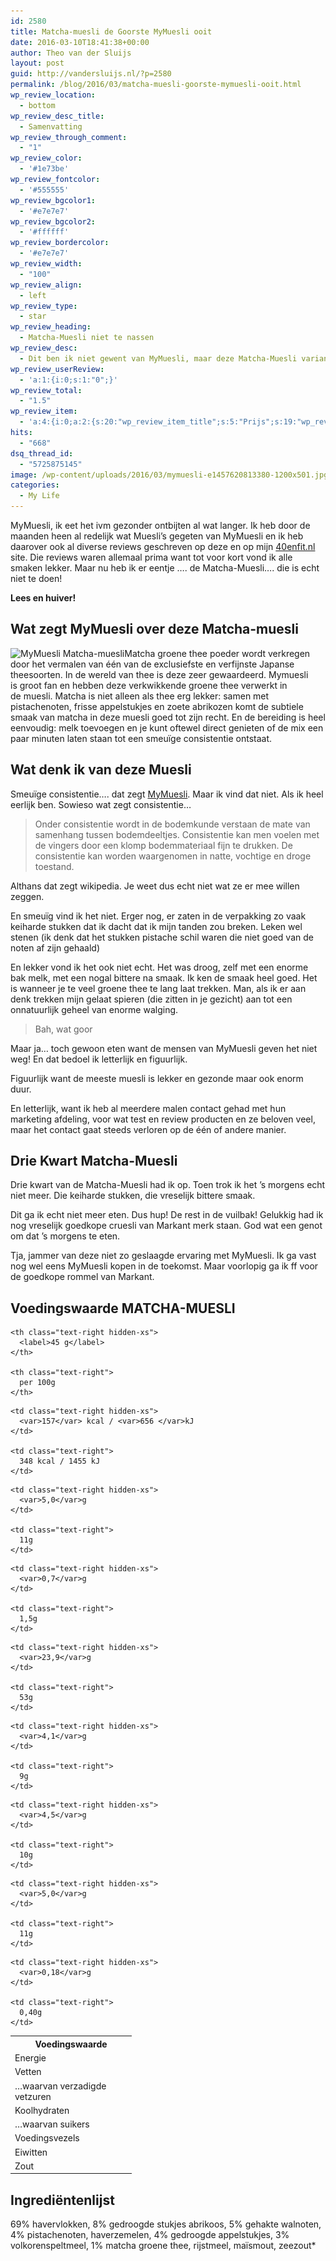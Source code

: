 ```yaml
---
id: 2580
title: Matcha-muesli de Goorste MyMuesli ooit
date: 2016-03-10T18:41:38+00:00
author: Theo van der Sluijs
layout: post
guid: http://vandersluijs.nl/?p=2580
permalink: /blog/2016/03/matcha-muesli-goorste-mymuesli-ooit.html
wp_review_location:
  - bottom
wp_review_desc_title:
  - Samenvatting
wp_review_through_comment:
  - "1"
wp_review_color:
  - '#1e73be'
wp_review_fontcolor:
  - '#555555'
wp_review_bgcolor1:
  - '#e7e7e7'
wp_review_bgcolor2:
  - '#ffffff'
wp_review_bordercolor:
  - '#e7e7e7'
wp_review_width:
  - "100"
wp_review_align:
  - left
wp_review_type:
  - star
wp_review_heading:
  - Matcha-Muesli niet te nassen
wp_review_desc:
  - Dit ben ik niet gewent van MyMuesli, maar deze Matcha-Muesli variant is echt niet te doen. Keiharde stukken en vreselijk bitter! Iedere cent die ik hier aan heb uitgegeven is het echt niet waard! De voedingswaarde is apart te noemen, want groene thee breekt vet af maar er zitten best veel suikers, vetten en koolhydraten in. Dus een nogal tegenstrijdig product.
wp_review_userReview:
  - 'a:1:{i:0;s:1:"0";}'
wp_review_total:
  - "1.5"
wp_review_item:
  - 'a:4:{i:0;a:2:{s:20:"wp_review_item_title";s:5:"Prijs";s:19:"wp_review_item_star";s:1:"1";}i:1;a:2:{s:20:"wp_review_item_title";s:5:"Smaak";s:19:"wp_review_item_star";s:1:"1";}i:2;a:2:{s:20:"wp_review_item_title";s:13:"Ingrediënten";s:19:"wp_review_item_star";s:1:"2";}i:3;a:2:{s:20:"wp_review_item_title";s:14:"Voedingswaarde";s:19:"wp_review_item_star";s:1:"2";}}'
hits:
  - "668"
dsq_thread_id:
  - "5725875145"
image: /wp-content/uploads/2016/03/mymuesli-e1457620813380-1200x501.jpg
categories:
  - My Life
---
```

MyMuesli, ik eet het ivm gezonder ontbijten al wat langer. Ik heb door de maanden heen al redelijk wat Muesli&#8217;s gegeten van MyMuesli en ik heb daarover ook al diverse reviews geschreven op deze en op mijn <a href="http://40enfit.nl" target="_blank">40enfit.nl</a> site. Die reviews waren allemaal prima want tot voor kort vond ik alle smaken lekker. Maar nu heb ik er eentje &#8230;. de Matcha-Muesli&#8230;. die is echt niet te doen!

**Lees en huiver!**<!--more-->

## Wat zegt MyMuesli over deze Matcha-muesli

<img class="alignleft wp-image-2584" title="MyMuesli Matcha-muesli" src="/images/2016/03/matcha-produkt-NL1.png" alt="MyMuesli Matcha-muesli" width="99" height="167" srcset="/images/2016/03/matcha-produkt-NL1.png 381w, /images/2016/03/matcha-produkt-NL1-178x300.png 178w" sizes="(max-width: 99px) 100vw, 99px" />Matcha groene thee poeder wordt verkregen door het vermalen van één van de exclusiefste en verfijnste Japanse theesoorten. In de wereld van thee is deze zeer gewaardeerd. Mymuesli is groot fan en hebben deze verkwikkende groene thee verwerkt in de muesli. Matcha is niet alleen als thee erg lekker: samen met pistachenoten, frisse appelstukjes en zoete abrikozen komt de subtiele smaak van matcha in deze muesli goed tot zijn recht. En de bereiding is heel eenvoudig: melk toevoegen en je kunt oftewel direct genieten of de mix een paar minuten laten staan tot een smeuïge consistentie ontstaat.

## Wat denk ik van deze Muesli

Smeuïge consistentie&#8230;. dat zegt <a href="http://nl.mymuesli.com/" target="_blank">MyMuesli</a>. Maar ik vind dat niet. Als ik heel eerlijk ben. Sowieso wat zegt consistentie&#8230;

> Onder consistentie wordt in de bodemkunde verstaan de mate van samenhang tussen bodemdeeltjes. Consistentie kan men voelen met de vingers door een klomp bodemmateriaal fijn te drukken. De consistentie kan worden waargenomen in natte, vochtige en droge toestand.

Althans dat zegt wikipedia. Je weet dus echt niet wat ze er mee willen zeggen.

En smeuïg vind ik het niet. Erger nog, er zaten in de verpakking zo vaak keiharde stukken dat ik dacht dat ik mijn tanden zou breken. Leken wel stenen (ik denk dat het stukken pistache schil waren die niet goed van de noten af zijn gehaald)

En lekker vond ik het ook niet echt. Het was droog, zelf met een enorme bak melk, met een nogal bittere na smaak. Ik ken de smaak heel goed. Het is wanneer je te veel groene thee te lang laat trekken. Man, als ik er aan denk trekken mijn gelaat spieren (die zitten in je gezicht) aan tot een onnatuurlijk geheel van enorme walging.

> Bah, wat goor

Maar ja&#8230; toch gewoon eten want de mensen van MyMuesli geven het niet weg! En dat bedoel ik letterlijk en figuurlijk.

Figuurlijk want de meeste muesli is lekker en gezonde maar ook enorm duur.

En letterlijk, want ik heb al meerdere malen contact gehad met hun marketing afdeling, voor wat test en review producten en ze beloven veel, maar het contact gaat steeds verloren op de één of andere manier.

## Drie Kwart Matcha-Muesli

Drie kwart van de Matcha-Muesli had ik op. Toen trok ik het &#8217;s morgens echt niet meer. Die keiharde stukken, die vreselijk bittere smaak.

Dit ga ik echt niet meer eten. Dus hup! De rest in de vuilbak! Gelukkig had ik nog vreselijk goedkope cruesli van Markant merk staan. God wat een genot om dat &#8217;s morgens te eten.

Tja, jammer van deze niet zo geslaagde ervaring met MyMuesli. Ik ga vast nog wel eens MyMuesli kopen in de toekomst. Maar voorlopig ga ik ff voor de goedkope rommel van Markant.

## Voedingswaarde MATCHA-MUESLI

<table id="nutrition_12848161" class="table">
  <tr>
    <th>
      Voedingswaarde
    </th>
    
    <th class="text-right hidden-xs">
      <label>45 g</label>
    </th>
    
    <th class="text-right">
      per 100g
    </th>
  </tr>
  
  <tr class="energy" data-value="348">
    <td>
      Energie
    </td>
    
    <td class="text-right hidden-xs">
      <var>157</var> kcal / <var>656 </var>kJ
    </td>
    
    <td class="text-right">
      348 kcal / 1455 kJ
    </td>
  </tr>
  
  <tr data-value="11">
    <td>
      Vetten
    </td>
    
    <td class="text-right hidden-xs">
      <var>5,0</var>g
    </td>
    
    <td class="text-right">
      11g
    </td>
  </tr>
  
  <tr data-value="1.5">
    <td width="180">
      …waarvan verzadigde vetzuren
    </td>
    
    <td class="text-right hidden-xs">
      <var>0,7</var>g
    </td>
    
    <td class="text-right">
      1,5g
    </td>
  </tr>
  
  <tr data-value="53">
    <td>
      Koolhydraten
    </td>
    
    <td class="text-right hidden-xs">
      <var>23,9</var>g
    </td>
    
    <td class="text-right">
      53g
    </td>
  </tr>
  
  <tr data-value="9">
    <td>
      …waarvan suikers
    </td>
    
    <td class="text-right hidden-xs">
      <var>4,1</var>g
    </td>
    
    <td class="text-right">
      9g
    </td>
  </tr>
  
  <tr data-value="10">
    <td>
      Voedingsvezels
    </td>
    
    <td class="text-right hidden-xs">
      <var>4,5</var>g
    </td>
    
    <td class="text-right">
      10g
    </td>
  </tr>
  
  <tr data-value="11">
    <td>
      Eiwitten
    </td>
    
    <td class="text-right hidden-xs">
      <var>5,0</var>g
    </td>
    
    <td class="text-right">
      11g
    </td>
  </tr>
  
  <tr class="sodium" data-value="0.4">
    <td>
      Zout
    </td>
    
    <td class="text-right hidden-xs">
      <var>0,18</var>g
    </td>
    
    <td class="text-right">
      0,40g
    </td>
  </tr>
</table>

## Ingrediëntenlijst

69% havervlokken, 8% gedroogde stukjes abrikoos, 5% gehakte walnoten, 4% pistachenoten, haverzemelen, 4% gedroogde appelstukjes, 3% volkorenspeltmeel, 1% matcha groene thee, rijstmeel, maïsmout, zeezout*

&nbsp;